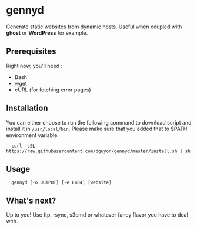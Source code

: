 # gennyd

Generate static websites from dynamic hosts. Useful when coupled with **ghost** 
or **WordPress** for example.

## Prerequisites

Right now, you'll need :

* Bash
* wget
* cURL (for fetching error pages)

## Installation

You can either choose to run the following command to download script and install 
it in `/usr/local/bin`. Please make sure that you added that to $PATH environment
variable.

```console
  curl -sSL https://raw.githubusercontent.com/dguyon/gennyd/master/install.sh | sh
```

## Usage

```console
  gennyd [-o OUTPUT] [-e E404] [website]
```

## What's next?

Up to you!
Use ftp, rsync, s3cmd or whatever fancy flavor you have to deal with.
